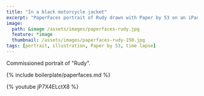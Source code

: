 ```yaml
---
title: "In a black motorcycle jacket"
excerpt: "PaperFaces portrait of Rudy drawn with Paper by 53 on an iPad."
image: 
  path: &image /assets/images/paperfaces-rudy.jpg 
  feature: *image
  thumbnail: /assets/images/paperfaces-rudy-150.jpg
tags: [portrait, illustration, Paper by 53, time lapse]
---
```


Commissioned portrait of "Rudy".

{% include boilerplate/paperfaces.md %}

{% youtube jP7X4ELctX8 %}
